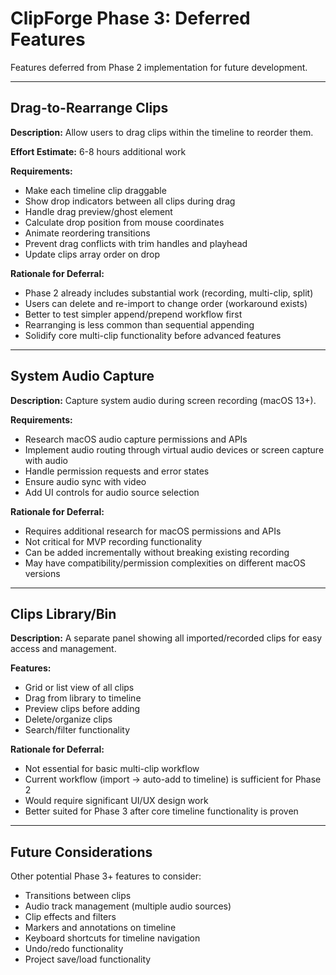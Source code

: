 # ClipForge Phase 3: Deferred Features

Features deferred from Phase 2 implementation for future development.

---

## Drag-to-Rearrange Clips

**Description:** Allow users to drag clips within the timeline to reorder them.

**Effort Estimate:** 6-8 hours additional work

**Requirements:**
- Make each timeline clip draggable
- Show drop indicators between all clips during drag
- Handle drag preview/ghost element
- Calculate drop position from mouse coordinates
- Animate reordering transitions
- Prevent drag conflicts with trim handles and playhead
- Update clips array order on drop

**Rationale for Deferral:**
- Phase 2 already includes substantial work (recording, multi-clip, split)
- Users can delete and re-import to change order (workaround exists)
- Better to test simpler append/prepend workflow first
- Rearranging is less common than sequential appending
- Solidify core multi-clip functionality before advanced features

---

## System Audio Capture

**Description:** Capture system audio during screen recording (macOS 13+).

**Requirements:**
- Research macOS audio capture permissions and APIs
- Implement audio routing through virtual audio devices or screen capture with audio
- Handle permission requests and error states
- Ensure audio sync with video
- Add UI controls for audio source selection

**Rationale for Deferral:**
- Requires additional research for macOS permissions and APIs
- Not critical for MVP recording functionality
- Can be added incrementally without breaking existing recording
- May have compatibility/permission complexities on different macOS versions

---

## Clips Library/Bin

**Description:** A separate panel showing all imported/recorded clips for easy access and management.

**Features:**
- Grid or list view of all clips
- Drag from library to timeline
- Preview clips before adding
- Delete/organize clips
- Search/filter functionality

**Rationale for Deferral:**
- Not essential for basic multi-clip workflow
- Current workflow (import → auto-add to timeline) is sufficient for Phase 2
- Would require significant UI/UX design work
- Better suited for Phase 3 after core timeline functionality is proven

---

## Future Considerations

Other potential Phase 3+ features to consider:
- Transitions between clips
- Audio track management (multiple audio sources)
- Clip effects and filters
- Markers and annotations on timeline
- Keyboard shortcuts for timeline navigation
- Undo/redo functionality
- Project save/load functionality

